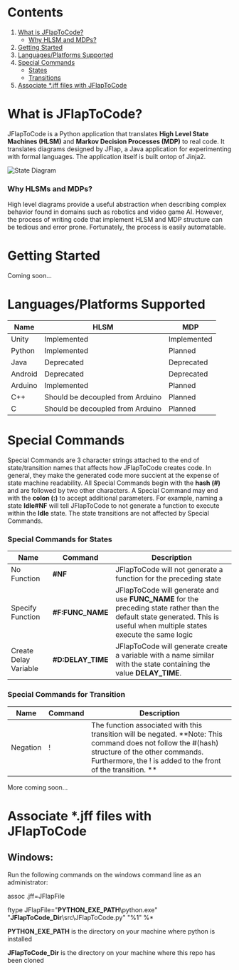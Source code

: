 # Contents
1. [What is JFlapToCode?](../../#what-is-jflaptocode)
    * [Why HLSM and MDPs?](../../#why-hlsms-and-mdps)
2. [Getting Started](../../#getting-started)
3. [Languages/Platforms Supported](../../#languagesplatforms-supported)
4. [Special Commands](../../#special-commands)
    * [States](../../#special-commands-for-states)
    * [Transitions](../../#special-commands-for-transitions)
5. [Associate *.jff files with JFlapToCode](../../#associate-jff-files-with-jflaptocode)


# What is JFlapToCode?

JFlapToCode is a Python application that translates **High Level State Machines (HLSM)** and **Markov Decision Processes (MDP)** to real code. It translates diagrams designed by JFlap, a Java application for experimenting with formal languages. The application itself is built ontop of Jinja2.

![State Diagram](http://acsweb.ucsd.edu/~mmg005/img/SimpleRPiHLSM_2.png)

### Why HLSMs and MDPs?
High level diagrams provide a useful abstraction when describing complex behavior found in domains such as robotics and video game AI. However, the process of writing code that implement HLSM and MDP structure can be tedious and error prone. Fortunately, the process is easily automatable.  

# Getting Started
Coming soon...

# Languages/Platforms Supported
| Name   | HLSM | MDP
| ---    | ---  | ---
| Unity  | Implemented | Implemented
| Python | Implemented | Planned
| Java   | Deprecated  | Deprecated
| Android | Deprecated  | Deprecated
| Arduino | Implemented | Planned
| C++     | Should be decoupled from Arduino | Planned
| C       | Should be decoupled from Arduino     | Planned
# Special Commands

Special Commands are 3 character strings attached to the end of state/transition names that affects how JFlapToCode creates code. In general, they make the generated code more succient at the expense of state machine readability. All Special Commands begin with the **hash (#)** and are followed by two other characters. A Special Command may end with the **colon (:)** to accept additional parameters. For example, naming a state **Idle#NF** will tell JFlapToCode to not generate a function to execute within the **Idle** state. The state transitions are not affected by Special Commands. 
### Special Commands for States

| Name | Command | Description 
| ---  | ---    | ---
| No Function  | **#NF** | JFlapToCode will not generate a function for the preceding state
| Specify Function | **#F:FUNC_NAME** | JFlapToCode will generate and use **FUNC_NAME** for the preceding state rather than the default state generated. This is useful when multiple states execute the same logic
| Create Delay Variable| **#D:DELAY_TIME** | JFlapToCode will generate create a variable with a name similar with the state containing the value **DELAY_TIME**. 

### Special Commands for Transition
| Name | Command | Description
| ---  | ---     | ---
| Negation | ! | The function associated with this transition will be negated. **Note: This command does not follow the #(hash) structure of the other commands. Furthermore, the ! is added to the front of the transition. ** 

More coming soon...

# Associate *.jff files with JFlapToCode

## Windows:

Run the following commands on the windows command line as an administrator:

assoc .jff=JFlapFile

ftype JFlapFile="**PYTHON_EXE_PATH**\python.exe" "**JFlapToCode_Dir**\src\JFlapToCode.py" "%1" %*

**PYTHON_EXE_PATH** is the directory on your machine where python is installed

**JFlapToCode_Dir** is the directory on your machine where this repo has been cloned

